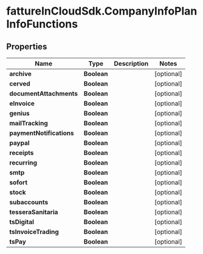 # fattureInCloudSdk.CompanyInfoPlanInfoFunctions

## Properties

Name | Type | Description | Notes
------------ | ------------- | ------------- | -------------
**archive** | **Boolean** |  | [optional] 
**cerved** | **Boolean** |  | [optional] 
**documentAttachments** | **Boolean** |  | [optional] 
**eInvoice** | **Boolean** |  | [optional] 
**genius** | **Boolean** |  | [optional] 
**mailTracking** | **Boolean** |  | [optional] 
**paymentNotifications** | **Boolean** |  | [optional] 
**paypal** | **Boolean** |  | [optional] 
**receipts** | **Boolean** |  | [optional] 
**recurring** | **Boolean** |  | [optional] 
**smtp** | **Boolean** |  | [optional] 
**sofort** | **Boolean** |  | [optional] 
**stock** | **Boolean** |  | [optional] 
**subaccounts** | **Boolean** |  | [optional] 
**tesseraSanitaria** | **Boolean** |  | [optional] 
**tsDigital** | **Boolean** |  | [optional] 
**tsInvoiceTrading** | **Boolean** |  | [optional] 
**tsPay** | **Boolean** |  | [optional] 


